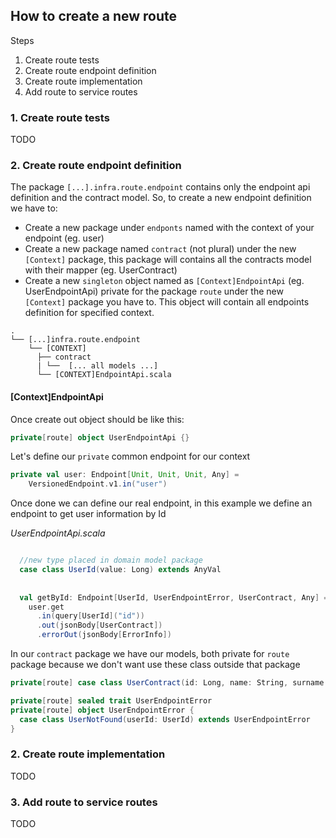 ## How to create a new route
Steps
1. Create route tests
2. Create route endpoint definition 
3. Create route implementation
4. Add route to service routes

### 1. Create route tests
TODO

### 2. Create route endpoint definition

The package `[...].infra.route.endpoint` contains only the endpoint api definition and the contract model.
So, to create a new endpoint definition we have to:
- Create a new package under `endponts` named with the context of your endpoint (eg. user)
- Create a new package named `contract` (not plural) under the new `[Context]` package, this package will contains all the contracts model with their mapper (eg. UserContract)
- Create a new `singleton` object named as `[Context]EndpointApi` (eg. UserEndpointApi) private for the package `route` under the new `[Context]` package you have to. 
This object will contain all endpoints definition for specified context.
  
  
```
.
└── [...]infra.route.endpoint
    └── [CONTEXT]
      ├── contract
      | └──  [... all models ...]
      └── [CONTEXT]EndpointApi.scala
```


#### [Context]EndpointApi

Once create out object should be like this:
```scala
private[route] object UserEndpointApi {}
```

Let's define our `private` common endpoint for our context
```scala
private val user: Endpoint[Unit, Unit, Unit, Any] =
    VersionedEndpoint.v1.in("user")
```

Once done we can define our real endpoint, in this example we define an endpoint to get user information by Id

_UserEndpointApi.scala_
```scala

  //new type placed in domain model package
  case class UserId(value: Long) extends AnyVal
  
  
  val getById: Endpoint[UserId, UserEndpointError, UserContract, Any] =
    user.get
      .in(query[UserId]("id"))
      .out(jsonBody[UserContract])
      .errorOut(jsonBody[ErrorInfo])
```

In our `contract` package we have our models, both private for `route` package because we don't want use these class outside that package
```scala
private[route] case class UserContract(id: Long, name: String, surname: String)

private[route] sealed trait UserEndpointError
private[route] object UserEndpointError {
  case class UserNotFound(userId: UserId) extends UserEndpointError
}
```

### 2. Create route implementation
TODO

### 3. Add route to service routes
TODO